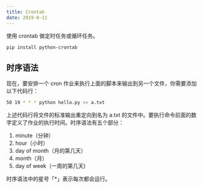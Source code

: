 ```yaml
---
title: Crontab
date: 2019-8-11
---
```


使用 crontab 做定时任务或循环任务。

```bash
pip install python-crontab
```

## 时序语法

现在，要安排一个 cron 作业来执行上面的脚本来输出到另一个文件，你需要添加以下代码行：

```bash
50 19 * * * python hello.py >> a.txt
```

上述代码行将文件的标准输出重定向到名为 a.txt 的文件中。要执行命令前面的数字定义了作业的执行时间。时序语法有五个部分：

1. minute（分钟）
2. hour（小时）
3. day of month（月的第几天）
4. month（月）
5. day of week（一周的第几天)

时序语法中的星号「*」表示每次都会运行。

